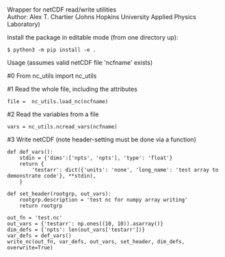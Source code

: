 # 
Wrapper for netCDF read/write utilities  
Author: Alex T. Chartier (Johns Hopkins University Applied Physics Laboratory)  
  
Install the package in editable mode (from one directory up):  
```
$ python3 -m pip install -e .
```

Usage (assumes valid netCDF file 'ncfname' exists)

#0 From nc_utils import nc_utils

#1  Read the whole file, including the attributes  

```
file =  nc_utils.load_nc(ncfname)

```
#2  Read the variables from a file  
```
vars = nc_utils.ncread_vars(ncfname)  
```

#3  Write netCDF (note header-setting must be done via a function)  
```
def def_vars():  
    stdin = {'dims':['npts', 'npts'], 'type': 'float'}   
    return {  
        'testarr': dict({'units': 'none', 'long_name': 'test array to demonstrate code'}, **stdin),  
    }     

def set_header(rootgrp, out_vars):  
    rootgrp.description = 'test nc for numpy array writing'  
    return rootgrp  

out_fn = 'test.nc'  
out_vars = {'testarr': np.ones((10, 10)).asarray()}  
dim_defs = {'npts': len(out_vars['testarr'])}  
var_defs = def_vars()  
write_nc(out_fn, var_defs, out_vars, set_header, dim_defs, overwrite=True)  

```



